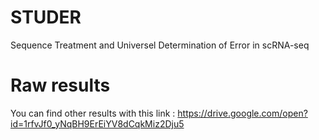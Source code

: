 # STUDER
Sequence Treatment and Universel Determination of Error in scRNA-seq

# Raw results
You can find other results with this link : https://drive.google.com/open?id=1rfvJf0_yNqBH9ErEiYV8dCqkMiz2Dju5
